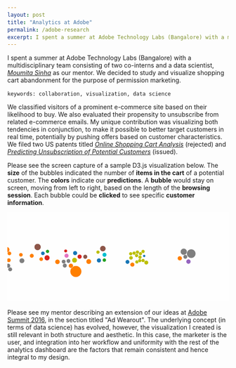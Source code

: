```yaml
---
layout: post
title: "Analytics at Adobe"
permalink: /adobe-research
excerpt: I spent a summer at Adobe Technology Labs (Bangalore) with a multidisciplinary team consisting of two co-interns and a data scientist, Moumita Sinha. We decided to study and visualize shopping cart abandonment for the purpose of permission marketing. We classified visitors of a prominent e-commerce site...
---
```


I spent a summer at Adobe Technology Labs (Bangalore) with a multidisciplinary team consisting of two co-interns and a data scientist, *[Moumita Sinha](http://research.adobe.com/person/moumita-sinha)* as our mentor. We decided to study and visualize shopping cart abandonment for the purpose of permission marketing.

	keywords: collaboration, visualization, data science

We classified visitors of a prominent e-commerce site based on their likelihood to buy. We also evaluated their propensity to unsubscribe from related e-commerce emails. My unique contribution was visualizing both tendencies in conjunction, to make it possible to better target customers in real time, potentially by pushing offers based on customer characteristics. We filed two US patents titled *[Online Shopping Cart Analysis](https://www.google.com/patents/US20160239867)* (rejected) and *[Predicting Unsubscription of Potential Customers](https://www.google.com/patents/US20160225025)* (issued).

Please see the screen capture of a sample D3.js visualization below.
The **size** of the bubbles indicated the number of **items in the cart** of a potential customer. The **colors** indicate our **predictions**.
A **bubble** would stay on screen, moving from left to right, based on the length of the **browsing session**. Each bubble could be **clicked** to see specific **customer information**.

![screen capture of D3 visualization](/assets/adobe/bubbles-short.gif)

Please see my mentor describing an extension of our ideas at [Adobe Summit 2016](http://blogs.adobe.com/conversations/2016/03/summit-sneaks-you-have-to-see.html), in the section titled "Ad Wearout". The underlying concept (in terms of data science) has evolved, however, the visualization I created is still relevant in both structure and aesthetic. In this case, the marketer is the user, and integration into her workflow and uniformity with the rest of the analytics dashboard are the factors that remain consistent and hence integral to my design.
